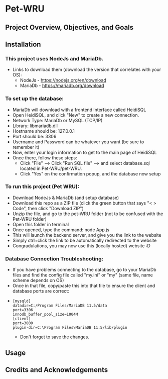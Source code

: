 # Pet-WRU

## Project Overview, Objectives, and Goals

## Installation
### This project uses NodeJs and MariaDb.
- Links to download them (download the version that correlates with your OS):
  - NodeJs - https://nodejs.org/en/download
  - MariaDb - https://mariadb.org/download

### To set up the database:
  - MariaDb will download with a frontend interface called HeidiSQL
  - Open HeidiSQL, and click "New" to create a new connection.
  - Network Type: MariaDb or MySQL (TCP/IP)
  - Library: libmariadb.dll
  - Hostname should be: 127.0.0.1
  - Port should be: 3306
  - Username and Password can be whatever you want (be sure to remember it)
  - Now, enter your login information to get to the main page of HeidiSQL
  - Once there, follow these steps:
    - Click "File" --> Click "Run SQL file" --> and select database.sql located in Pet-WRU/pet-WRU.
    - Click "Yes" on the confirmation popup, and the database now setup

### To run this project (Pet WRU):
  - Download NodeJs & MariaDb (and setup database)
  - Download this repo as a ZIP file (click the green button that says "< > Code", then click "Download ZIP")
  - Unzip the file, and go to the pet-WRU folder (not to be confused with the Pet-WRU folder)
  - Open this folder in terminal
  - Once opened, type the command: node App.js
  - This will launch the backend server, and give you the link to the website
  - Simply ctrl+click the link to be automatically redirected to the website
  - Congradulations, you may now use this (locally hosted) website :D

### Database Connection Troubleshooting:
  - If you have problems connecting to the database, go to your MariaDb files and find the config file called "my.ini" or "my" (same file, name scheme depends on OS)
  - Once in that file, copy/paste this into that file to ensure the client and database ports are correct:
-     [mysqld]
      datadir=C:/Program Files/MariaDB 11.5/data
      port=3306
      innodb_buffer_pool_size=1004M
      [client]
      port=3000
      plugin-dir=C:\Program Files\MariaDB 11.5/lib/plugin
  - Don't forget to save the changes.  

## Usage

  
## Credits and Acknowledgements

